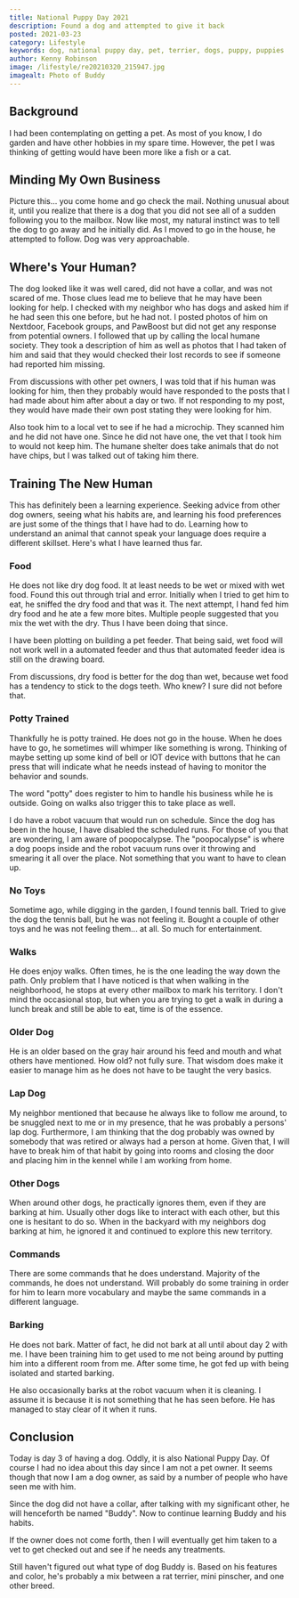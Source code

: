 ```yaml
---
title: National Puppy Day 2021
description: Found a dog and attempted to give it back
posted: 2021-03-23
category: Lifestyle
keywords: dog, national puppy day, pet, terrier, dogs, puppy, puppies
author: Kenny Robinson
image: /lifestyle/re20210320_215947.jpg
imagealt: Photo of Buddy
---
```


## Background

I had been contemplating on getting a pet. As most of you know, I do garden and have other hobbies in my
spare time. However, the pet I was thinking of getting would have been more like a fish or a cat.

## Minding My Own Business

Picture this... you come home and go check the mail. Nothing unusual about it, until you realize
that there is a dog that you did not see all of a sudden following you to the mailbox. Now like most, my
natural instinct was to tell the dog to go away and he initially did. As I moved to go in the house, he
attempted to follow. Dog was very approachable.

## Where's Your Human?

The dog looked like it was well cared, did not have a collar, and was not scared of me. Those clues lead
me to believe that he may have been looking for help. I checked with my neighbor who has dogs and
asked him if he had seen this one before, but he had not. I posted
photos of him on Nextdoor, Facebook groups, and PawBoost but did not get any response from potential
owners. I followed that up by calling the local humane society. They took a description of him as well as
photos that I had taken of him and said that they would checked their lost records to see if someone had
reported him missing.

From discussions with other pet owners, I was told that if his human was looking for him, then they
probably would have responded to the posts that I had made about him after about a day or two. If not
responding to my post, they would have made their own post stating they were looking for him.

Also took him to a local vet to see if he had a microchip. They scanned him and he did not have one.
Since he did not have one, the vet that I took him to would not keep him. The humane shelter does take
animals that do not have chips, but I was talked out of taking him there.

## Training The New Human

This has definitely been a learning experience. Seeking advice from other dog owners, seeing what his habits are,
and learning his food preferences are just some of the things that I have had to do. Learning how to
understand an animal that cannot speak your language does require a different skillset. Here's what I have
learned thus far.

### Food

He does not like dry dog food. It at least needs to be wet or mixed with wet food. Found this out through trial
and error. Initially when I tried to get him to eat, he sniffed the dry food
and that was it. The next attempt, I hand fed him dry food and he ate a few more bites. Multiple people suggested that
you mix the wet with the dry. Thus I have been doing that since.

I have been plotting on building a pet feeder. That being said, wet food will not work well in a automated
feeder and thus that automated feeder idea is still on the drawing board.

From discussions, dry food is better for the dog than wet, because wet food has a tendency to stick to
the dogs teeth. Who knew? I sure did not before that.

### Potty Trained

Thankfully he is potty trained. He does not go in the house. When he does have to go, he sometimes will
whimper like something is wrong. Thinking of maybe setting up some kind of bell or IOT device with buttons
that he can press that will indicate what he needs instead of having to monitor the behavior and sounds.

The word "potty" does register to him to handle his
business while he is outside. Going on walks also trigger this to take place as well.

I do have a robot vacuum that would run on schedule. Since the dog has been in the house, I have
disabled the scheduled runs. For those of you that
are wondering, I am aware of poopocalypse. The "poopocalypse" is where a dog poops inside and the robot
vacuum runs over it throwing and smearing it all over the place. Not something that you want to have
to clean up.

### No Toys

Sometime ago, while digging in the garden, I found tennis ball. Tried to give the dog the tennis ball, but
he was not feeling it. Bought a couple of other toys and he was not feeling them... at all. So much 
for entertainment.

### Walks

He does enjoy walks. Often times, he is the one leading the way down the path. Only problem that I have
noticed is that when walking in the neighborhood, he stops at every other mailbox to mark his territory.
I don't mind the occasional stop, but when you are trying to get a walk in during a lunch break and still
be able to eat, time is of the essence.

### Older Dog

He is an older based on the gray hair around his feed and mouth and what others have mentioned. How old?
not fully sure. That wisdom does make it easier to manage him as he does not have to be taught the 
very basics.

### Lap Dog

My neighbor mentioned that because he always like to follow me around, to be snuggled next to me or
in my presence, that he was probably a persons' lap dog. Furthermore, I am thinking that the dog
probably was owned by somebody that was retired or always had a person at home. Given that, I will have to 
break him of that habit by going into rooms and closing the door and placing him in the kennel while 
I am working from home.

### Other Dogs

When around other dogs, he practically ignores them, even if they are barking at him. Usually other dogs
like to interact with each other, but this one is hesitant to do so. When in the backyard with my
neighbors dog barking at him, he ignored it and continued to explore this new territory.

### Commands

There are some commands that he does understand. Majority of the commands, he does not understand. Will
probably do some training in order for him to learn more vocabulary and maybe the same commands in a 
different language.

### Barking

He does not bark. Matter of fact, he did not bark at all until about day 2 with me. I have been training him
to get used to me not being around by putting him into a different room from me. After some time, he got
fed up with being isolated and started barking.

He also occasionally barks at the robot vacuum when it is cleaning. I assume it is because it is not
something that he has seen before. He has managed to stay clear of it when it runs.

## Conclusion

Today is day 3 of having a dog. Oddly, it is also
National Puppy Day. Of course I had no idea about this day since I am not a pet owner.
It seems though that now I am a dog owner, as said by a number of people who have seen me with him.

Since the dog did not have a collar, after talking with my significant other, he will henceforth be
named "Buddy". Now to continue learning Buddy and his habits.

If the owner does not come forth, then I will
eventually get him taken to a vet to get checked out and see if he needs any treatments.

Still haven't figured out what type of dog Buddy is. Based on his features and color, he's probably a mix 
between a rat terrier, mini pinscher, and one other breed.
